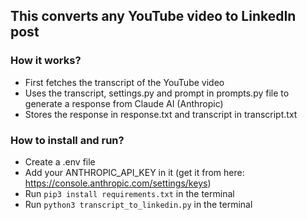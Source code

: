 ## This converts any YouTube video to LinkedIn post

### How it works?
- First fetches the transcript of the YouTube video
- Uses the transcript, settings.py and prompt in prompts.py file to generate a response from Claude AI (Anthropic)
- Stores the response in response.txt and transcript in transcript.txt

### How to install and run?
- Create a .env file
- Add your ANTHROPIC_API_KEY in it (get it from here: https://console.anthropic.com/settings/keys)
- Run ```pip3 install requirements.txt``` in the terminal
- Run ```python3 transcript_to_linkedin.py``` in the terminal
